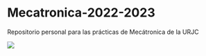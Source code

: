 # Mecatronica-2022-2023
Repositorio personal para las prácticas de Mecátronica de la URJC 

![]([http://www.fanpop.com/clubs/penguins-of-madagascar/images/37800672/title/hello-photo.gif](https://media2.giphy.com/media/Cmr1OMJ2FN0B2/giphy.gif?cid=ecf05e47vq9c7kzr4gsz37sref5zvi314u3korrnti948hcf&rid=giphy.gif&ct=g))

